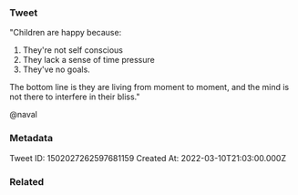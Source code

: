 ### Tweet
"Children are happy because: 
1) They're not self conscious 
2) They lack a sense of time pressure 
3) They've no goals. 

The bottom line is they are living from moment to moment, and the mind is not there to interfere in their bliss." 

@naval

### Metadata
Tweet ID: 1502027262597681159
Created At: 2022-03-10T21:03:00.000Z

### Related


